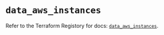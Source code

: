 # `data_aws_instances`

Refer to the Terraform Registory for docs: [`data_aws_instances`](https://registry.terraform.io/providers/hashicorp/aws/3.76.1/docs/data-sources/instances).
